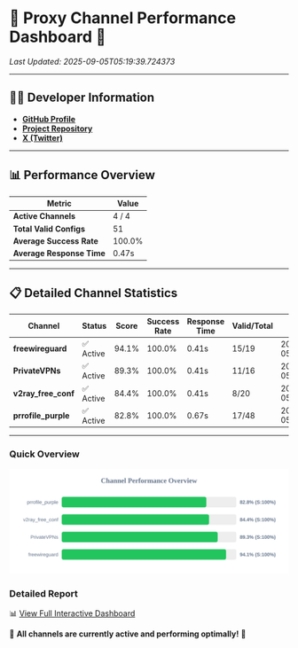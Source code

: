 # 🌟 Proxy Channel Performance Dashboard 🌟

_Last Updated: 2025-09-05T05:19:39.724373_

---

## 👩‍💻 Developer Information

- **[GitHub Profile](https://github.com/4n0nymou3)**  
- **[Project Repository](https://github.com/4n0nymou3/multi-proxy-config-fetcher)**  
- **[X (Twitter)](https://x.com/4n0nymou3)**  

---

## 📊 Performance Overview

| Metric                | Value       |
|-----------------------|-------------|
| **Active Channels**   | 4 / 4       |
| **Total Valid Configs** | 51          |
| **Average Success Rate** | 100.0%      |
| **Average Response Time** | 0.47s       |

---

## 📋 Detailed Channel Statistics

| Channel          | Status     | Score  | Success Rate | Response Time | Valid/Total | Last Success               |
|------------------|------------|--------|--------------|---------------|-------------|----------------------------|
| **freewireguard**  | ✅ Active  | 94.1%  | 100.0% | 0.41s         | 15/19       | 2025-09-05T05:19:39.722691 |
| **PrivateVPNs**  | ✅ Active  | 89.3%  | 100.0% | 0.41s         | 11/16       | 2025-09-05T05:19:39.283573 |
| **v2ray_free_conf**  | ✅ Active  | 84.4%  | 100.0% | 0.41s         | 8/20       | 2025-09-05T05:19:38.837263 |
| **prrofile_purple**  | ✅ Active  | 82.8%  | 100.0% | 0.67s         | 17/48       | 2025-09-05T05:19:38.356395 |

---

### Quick Overview
<div align="center">
  <a href="https://raw.githubusercontent.com/nullluser/NullRepo/refs/heads/main/assets/channel_stats_chart.svg">
    <img src="https://raw.githubusercontent.com/nullluser/NullRepo/refs/heads/main/assets/channel_stats_chart.svg" alt="Source Performance Statistics" width="800">
  </a>
</div>

### Detailed Report
📊 [View Full Interactive Dashboard](https://htmlpreview.github.io/?https://github.com/nullluser/NullRepo/blob/main/assets/performance_report.html)

🎉 **All channels are currently active and performing optimally!** 🎉
